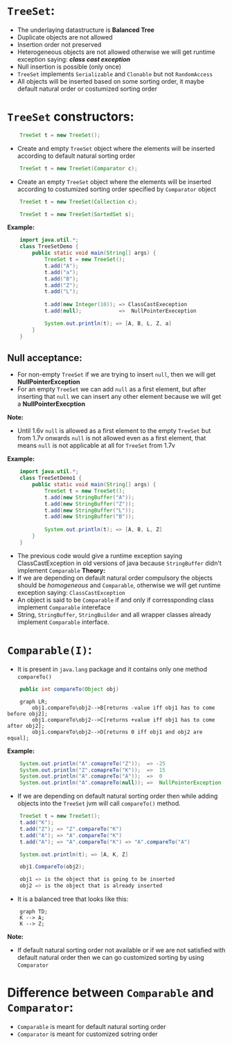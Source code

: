 # `TreeSet`:

- The underlaying datastructure is **Balanced Tree**
- Duplicate objects are not allowed
- Insertion order not preserved
- Heterogeneous objects are not allowed otherwise we will get runtime exception saying: ***class cast exception***
- Null insertion is possible (only once)
- `TreeSet` implements `Serializable` and `Clonable` but not `RandomAccess`
- All objects will be inserted based on some sorting order, it maybe default natural order or costumized sorting order

# `TreeSet` constructors:

``` java
    TreeSet t = new TreeSet();
```
- Create and empty `TreeSet` object where the elements will be inserted according to default natural sorting order
``` java
    TreeSet t = new TreeSet(Comparator c);
```
- Create an empty `TreeSet` object where the elements will be inserted according to costumized sorting order specified by `Comparator` object

``` java
    TreeSet t = new TreeSet(Collection c);
```

``` java
    TreeSet t = new TreeSet(SortedSet s);
```

**Example:**
``` java
    import java.util.*;
    class TreeSetDemo {
        public static void main(String[] args) {
            TreeSet t = new TreeSet();
            t.add("A");
            t.add("a");
            t.add("B");
            t.add("Z");
            t.add("L");
            
            t.add(new Integer(10)); => ClassCastExeception
            t.add(null);            =>  NullPointerExeception

            System.out.println(t); => [A, B, L, Z, a]
        }
    }
```
## Null acceptance:
- For non-empty `TreeSet` if we are trying to insert `null`, then we will get **NullPointerException**
- For an empty `TreeSet` we can add `null` as a first element, but after inserting that `null` we can insert any other element because we will get a **NullPointerExecption**

**Note:**
- Until 1.6v `null` is allowed as a first element to the empty `TreeSet` but from 1.7v onwards `null` is not allowed even as a first element, that means `null` is not applicable at all for `TreeSet` from 1.7v

**Example:**
``` java
    import java.util.*;
    class TreeSetDemo1 {
        public static void main(String[] args) {
            TreeSet t = new TreeSet();
            t.add(new StringBuffer("A"));
            t.add(new StringBuffer("Z"));
            t.add(new StringBuffer("L"));
            t.add(new StringBuffer("B"));
            
            System.out.println(t); => [A, B, L, Z]
        }
    }
```
- The previous code would give a runtime exception saying ClassCastException in old versions of java because `StringBuffer` didn't implement `Comparable`
**Theory:**
- If we are depending on default natural order compulsory the objects should be *homogeneous* and `Comparable`, otherwise we will get runtime exception saying: `ClassCastException`
- An object is said to be `Comparable` if and only if corressponding class implement `Comparable` intereface
- String, `StringBuffer`, `StringBuilder` and all wrapper classes already implement `Comparable` interface.

# `Comparable(I)`:
- It is present in `java.lang` package and it contains only one method `compareTo()`

``` java
    public int compareTo(Object obj)
```
``` mermaid
    graph LR;
        obj1.compareTo\obj2-->B[returns -value iff obj1 has to come before obj2];
        obj1.compareTo\obj2-->C[returns +value iff obj1 has to come after obj2];
        obj1.compareTo\obj2-->D[returns 0 iff obj1 and obj2 are equal];  
```
**Example:**
``` java
    System.out.println("A".comapreTo("Z"));  => -25 
    System.out.println("Z".comapreTo("K"));  =>  15
    System.out.println("A".comapreTo("A"));  =>  0
    System.out.println("A".comapreTo(null)); =>  NullPointerException
```
- If we are depending on default natural sorting order then while adding objects into the `TreeSet` jvm will call `compareTo()` method.

``` java
    TreeSet t = new TreeSet();
    t.add("K"); 
    t.add("Z"); => "Z".compareTo("K")
    t.add("A"); => "A".compareTo("K")
    t.add("A"); => "A".compareTo("K") => "A".compareTo("A") 

    System.out.println(t); => [A, K, Z]
```
``` java
    obj1.CompareTo(obj2);

    obj1 => is the object that is going to be inserted
    obj2 => is the object that is already inserted
```

- It is a balanced tree that looks like this:
``` mermaid
    graph TD;
    K --> A;
    K --> Z;
```
**Note:**
- If default natural sorting order not available or if we are not satisfied with default natural order then we can go customized sorting by using `Comparator`

# Difference between `Comparable` and `Comparator`:
- `Comparable` is meant for default natural sorting order
- `Comparator` is meant for customized sotring order
